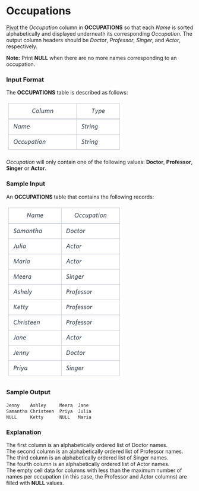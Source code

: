 ﻿# Occupations
[Pivot](https://en.wikipedia.org/wiki/Pivot_table) the *Occupation* column in **OCCUPATIONS** so that each *Name* is sorted alphabetically and displayed underneath its corresponding *Occupation*. The output column headers should be *Doctor*, *Professor*, *Singer*, and *Actor*, respectively.

**Note:** Print **NULL** when there are no more names corresponding to an occupation.
### Input Format
The **OCCUPATIONS** table is described as follows:

![OCCUPATIONS Table](image1.png)

*Occupation* will only contain one of the following values: **Doctor**, **Professor**, **Singer** or **Actor**.
### Sample Input
An **OCCUPATIONS** table that contains the following records:

![OCCUPATIONS Table](image2.png)
### Sample Output
```
Jenny    Ashley     Meera  Jane
Samantha Christeen  Priya  Julia
NULL     Ketty      NULL   Maria
```
### Explanation
The first column is an alphabetically ordered list of Doctor names.   
The second column is an alphabetically ordered list of Professor names.  
The third column is an alphabetically ordered list of Singer names.  
The fourth column is an alphabetically ordered list of Actor names.  
The empty cell data for columns with less than the maximum number of names per occupation (in this case, the Professor and Actor columns) are filled with **NULL** values.
